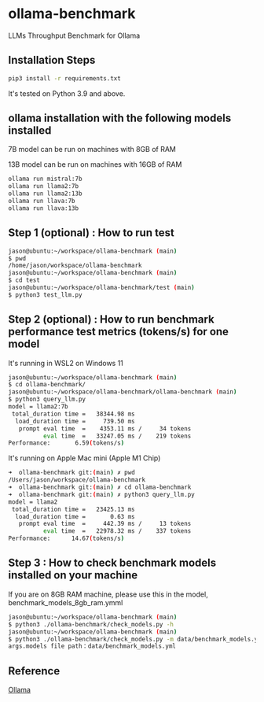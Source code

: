 # ollama-benchmark
LLMs Throughput Benchmark for Ollama

## Installation Steps
```bash
pip3 install -r requirements.txt
```
It's tested on Python 3.9 and above.

## ollama installation with the following models installed
7B model can be run on machines with 8GB of RAM

13B model can be run on machines with 16GB of RAM

```bash
ollama run mistral:7b
ollama run llama2:7b
ollama run llama2:13b
ollama run llava:7b
ollama run llava:13b
```
## Step 1 (optional) : How to run test
```bash
jason@ubuntu:~/workspace/ollama-benchmark (main)
$ pwd
/home/jason/workspace/ollama-benchmark
jason@ubuntu:~/workspace/ollama-benchmark (main)
$ cd test
jason@ubuntu:~/workspace/ollama-benchmark/test (main)
$ python3 test_llm.py
```

## Step 2 (optional) : How to run benchmark performance test metrics (tokens/s) for one model
It's running in WSL2 on Windows 11
```bash
jason@ubuntu:~/workspace/ollama-benchmark (main)
$ cd ollama-benchmark/
jason@ubuntu:~/workspace/ollama-benchmark/ollama-benchmark (main)
$ python3 query_llm.py
model = llama2:7b
 total_duration time =   38344.98 ms
  load_duration time =     739.50 ms
   prompt eval time  =    4353.11 ms /     34 tokens
          eval time  =   33247.05 ms /    219 tokens
Performance:       6.59(tokens/s)
```

It's running on Apple Mac mini (Apple M1 Chip)
```bash
➜  ollama-benchmark git:(main) ✗ pwd
/Users/jason/workspace/ollama-benchmark
➜  ollama-benchmark git:(main) ✗ cd ollama-benchmark
➜  ollama-benchmark git:(main) ✗ python3 query_llm.py
model = llama2
 total_duration time =   23425.13 ms
  load_duration time =       0.63 ms
   prompt eval time  =     442.39 ms /     13 tokens
          eval time  =   22978.32 ms /    337 tokens
Performance:      14.67(tokens/s)
```
## Step 3 : How to check benchmark models installed on your machine
If you are on 8GB RAM machine, please use this in the model, benchmark_models_8gb_ram.ymml

```bash
jason@ubuntu:~/workspace/ollama-benchmark (main)
$ python3 ./ollama-benchmark/check_models.py -h
jason@ubuntu:~/workspace/ollama-benchmark (main)
$ python3 ./ollama-benchmark/check_models.py -m data/benchmark_models.yml
args.models file path：data/benchmark_models.yml
```


## Reference
[Ollama](https://ollama.ai)